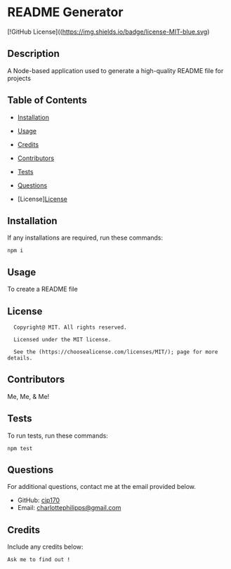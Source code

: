 # README Generator
  [!GitHub License]((https://img.shields.io/badge/license-MIT-blue.svg)

## Description
A Node-based application used to generate a high-quality README file for projects

## Table of Contents 
* [Installation](#Installations)

* [Usage](#Usage)

* [Credits](#Credits)

* [Contributors](#Contributors)

* [Tests](#Tests)

* [Questions](#Questions)

* [License][License](https://choosealicense.com/licenses/MIT/)

## Installation

If any installations are required, run these commands:

```
npm i
```

## Usage
To create a README file

## License
      
      Copyright@ MIT. All rights reserved.
      
      Licensed under the MIT license.
      
      See the (https://choosealicense.com/licenses/MIT/); page for more details.

## Contributors
Me, Me, & Me!

## Tests

To run tests, run these commands:

```
npm test
```

## Questions

For additional questions, contact me at the email provided below. 

  - GitHub: [cip170](https://github.com/cip170/)
  - Email:  charlottephilipps@gmail.com

## Credits

Include any credits below:

```
Ask me to find out !
```
